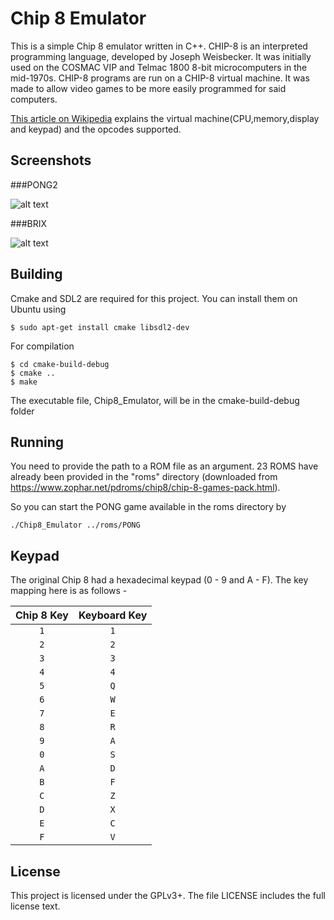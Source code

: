 # Chip 8 Emulator
This is a simple Chip 8 emulator written in C++. CHIP-8 is an interpreted programming language, developed by Joseph Weisbecker. It was initially used on the COSMAC VIP and Telmac 1800 8-bit microcomputers in the mid-1970s. CHIP-8 programs are run on a CHIP-8 virtual machine. It was made to allow video games to be more easily programmed for said computers.

[This article on Wikipedia](https://en.wikipedia.org/wiki/CHIP-8 "CHIP-8") explains the virtual machine(CPU,memory,display and keypad) and the opcodes supported. 

## Screenshots

###PONG2

![alt text](https://raw.githubusercontent.com/sarbajitsaha/Chip-8-Emulator/master/screenshots/pong2.jpg "PONG2 in Chip 8")

###BRIX

![alt text](https://raw.githubusercontent.com/sarbajitsaha/Chip-8-Emulator/master/screenshots/brix.jpg "BRIX in Chip 8")


## Building

Cmake and SDL2 are required for this project. You can install them on Ubuntu using 

```
$ sudo apt-get install cmake libsdl2-dev
```


For compilation 

```
$ cd cmake-build-debug
$ cmake ..
$ make
```

The executable file, Chip8_Emulator, will be in the cmake-build-debug folder

## Running

You need to provide the path to a ROM file as an argument. 23 ROMS have already been provided in the "roms" directory (downloaded from https://www.zophar.net/pdroms/chip8/chip-8-games-pack.html).

So you can start the PONG game available in the roms directory by

```
./Chip8_Emulator ../roms/PONG
```

## Keypad

The original Chip 8 had a hexadecimal keypad (0 - 9 and A - F). The key mapping here is as follows - 

| Chip 8 Key | Keyboard Key |
| :--------: | :----------: |
| `1`        | `1`          |
| `2`        | `2`          |
| `3`        | `3`          |
| `4`        | `4`          |
| `5`        | `Q`          |
| `6`        | `W`          |
| `7`        | `E`          |
| `8`        | `R`          |
| `9`        | `A`          |
| `0`        | `S`          |
| `A`        | `D`          |
| `B`        | `F`          |
| `C`        | `Z`          |
| `D`        | `X`          |
| `E`        | `C`          |
| `F`        | `V`          |

## License

This project is licensed under the GPLv3+.
The file LICENSE includes the full license text.
